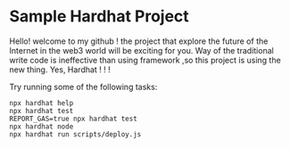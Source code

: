 # Sample Hardhat Project
Hello! welcome to my github ! 
the project that explore the future of the Internet in the web3 world will be exciting for you.
Way of the traditional write code is ineffective than using framework ,so this project is using the new thing. Yes, Hardhat ! ! !


Try running some of the following tasks:

```shell
npx hardhat help
npx hardhat test
REPORT_GAS=true npx hardhat test
npx hardhat node
npx hardhat run scripts/deploy.js
```
